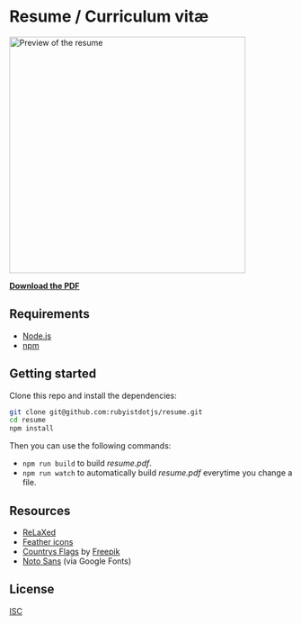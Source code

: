 # Resume / Curriculum vitæ

<img src="https://i.imgur.com/0nTMh8A.png" alt="Preview of the resume" height="420" />

[**Download the PDF**](https://github.com/rubyistdotjs/resume/raw/master/resume.pdf)

## Requirements

- [Node.js](https://nodejs.org/)
- [npm](https://www.npmjs.com/)

## Getting started

Clone this repo and install the dependencies:

```bash
git clone git@github.com:rubyistdotjs/resume.git
cd resume
npm install
```

Then you can use the following commands:

- `npm run build` to build _resume.pdf_.
- `npm run watch` to automatically build _resume.pdf_ everytime you change a file.

## Resources

- [ReLaXed](https://github.com/RelaxedJS/ReLaXed)
- [Feather icons](https://feathericons.com/)
- [Countrys Flags](https://www.flaticon.com/packs/flags-collection-4) by [Freepik](https://www.freepik.com/)
- [Noto Sans](https://fonts.google.com/noto/specimen/Noto+Sans) (via Google Fonts)

## License

[ISC](./LICENSE)
